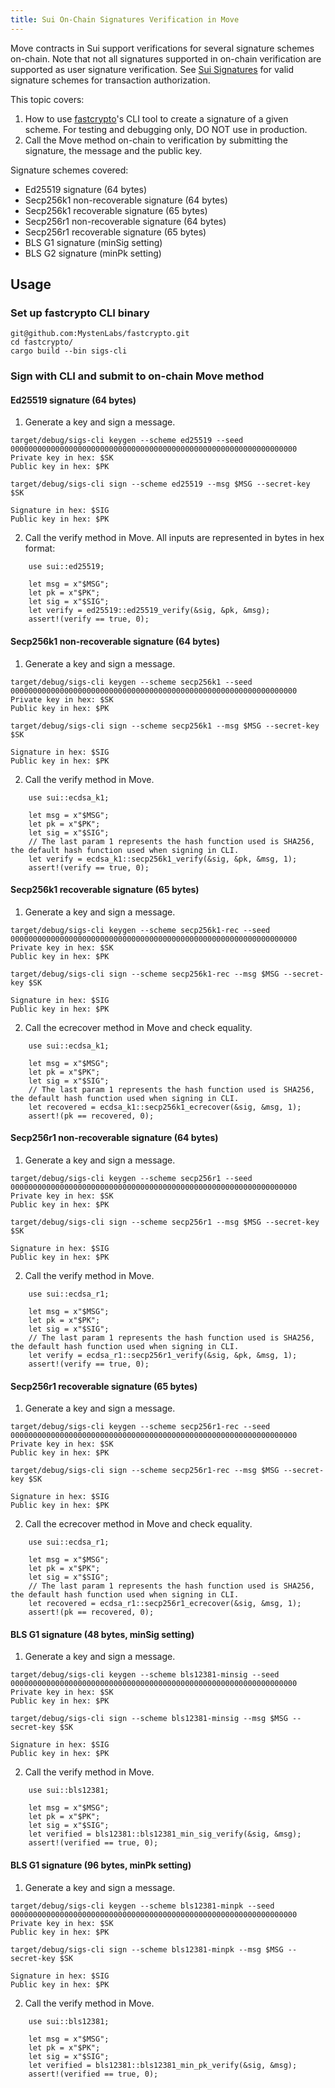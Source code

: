 ```yaml
---
title: Sui On-Chain Signatures Verification in Move
---
```


Move contracts in Sui support verifications for several signature schemes on-chain. Note that not all signatures supported in on-chain verification are supported as user signature verification. See [Sui Signatures](sui-signatures.md#user-signature) for valid signature schemes for transaction authorization.

This topic covers:
 1. How to use [fastcrypto](https://github.com/MystenLabs/fastcrypto)'s CLI tool to create a signature of a given scheme. For testing and debugging only, DO NOT use in production.
 1. Call the Move method on-chain to verification by submitting the signature, the message and the public key. 

Signature schemes covered: 
 * Ed25519 signature (64 bytes)
 * Secp256k1 non-recoverable signature (64 bytes)
 * Secp256k1 recoverable signature (65 bytes)
 * Secp256r1 non-recoverable signature (64 bytes)
 * Secp256r1 recoverable signature (65 bytes)
 * BLS G1 signature (minSig setting)
 * BLS G2 signature (minPk setting)

## Usage

### Set up fastcrypto CLI binary

```shell
git@github.com:MystenLabs/fastcrypto.git
cd fastcrypto/
cargo build --bin sigs-cli
```

### Sign with CLI and submit to on-chain Move method

#### Ed25519 signature (64 bytes)

1. Generate a key and sign a message. 

```shell
target/debug/sigs-cli keygen --scheme ed25519 --seed 0000000000000000000000000000000000000000000000000000000000000000                
Private key in hex: $SK
Public key in hex: $PK

target/debug/sigs-cli sign --scheme ed25519 --msg $MSG --secret-key  $SK

Signature in hex: $SIG
Public key in hex: $PK
```

2. Call the verify method in Move. All inputs are represented in bytes in hex format:

```move
    use sui::ed25519;

    let msg = x"$MSG";
    let pk = x"$PK";
    let sig = x"$SIG";
    let verify = ed25519::ed25519_verify(&sig, &pk, &msg);
    assert!(verify == true, 0);
```

#### Secp256k1 non-recoverable signature (64 bytes)

1. Generate a key and sign a message. 

```shell
target/debug/sigs-cli keygen --scheme secp256k1 --seed 0000000000000000000000000000000000000000000000000000000000000000                
Private key in hex: $SK
Public key in hex: $PK

target/debug/sigs-cli sign --scheme secp256k1 --msg $MSG --secret-key $SK

Signature in hex: $SIG
Public key in hex: $PK
```

2. Call the verify method in Move.

```move
    use sui::ecdsa_k1;
    
    let msg = x"$MSG";
    let pk = x"$PK";
    let sig = x"$SIG";
    // The last param 1 represents the hash function used is SHA256, the default hash function used when signing in CLI.
    let verify = ecdsa_k1::secp256k1_verify(&sig, &pk, &msg, 1);
    assert!(verify == true, 0);
```

#### Secp256k1 recoverable signature (65 bytes)

1. Generate a key and sign a message. 

```shell
target/debug/sigs-cli keygen --scheme secp256k1-rec --seed 0000000000000000000000000000000000000000000000000000000000000000                
Private key in hex: $SK
Public key in hex: $PK

target/debug/sigs-cli sign --scheme secp256k1-rec --msg $MSG --secret-key $SK

Signature in hex: $SIG
Public key in hex: $PK
```

2. Call the ecrecover method in Move and check equality.
```move
    use sui::ecdsa_k1;

    let msg = x"$MSG";
    let pk = x"$PK";
    let sig = x"$SIG";
    // The last param 1 represents the hash function used is SHA256, the default hash function used when signing in CLI.
    let recovered = ecdsa_k1::secp256k1_ecrecover(&sig, &msg, 1);
    assert!(pk == recovered, 0);
```

#### Secp256r1 non-recoverable signature (64 bytes)

1. Generate a key and sign a message. 

```shell
target/debug/sigs-cli keygen --scheme secp256r1 --seed 0000000000000000000000000000000000000000000000000000000000000000                
Private key in hex: $SK
Public key in hex: $PK

target/debug/sigs-cli sign --scheme secp256r1 --msg $MSG --secret-key $SK

Signature in hex: $SIG
Public key in hex: $PK
```

2. Call the verify method in Move.

```move
    use sui::ecdsa_r1;

    let msg = x"$MSG";
    let pk = x"$PK";
    let sig = x"$SIG";
    // The last param 1 represents the hash function used is SHA256, the default hash function used when signing in CLI.
    let verify = ecdsa_r1::secp256r1_verify(&sig, &pk, &msg, 1);
    assert!(verify == true, 0);
```

#### Secp256r1 recoverable signature (65 bytes)

1. Generate a key and sign a message. 

```shell
target/debug/sigs-cli keygen --scheme secp256r1-rec --seed 0000000000000000000000000000000000000000000000000000000000000000                
Private key in hex: $SK
Public key in hex: $PK

target/debug/sigs-cli sign --scheme secp256r1-rec --msg $MSG --secret-key $SK

Signature in hex: $SIG
Public key in hex: $PK
```

2. Call the ecrecover method in Move and check equality.

```move
    use sui::ecdsa_r1;

    let msg = x"$MSG";
    let pk = x"$PK";
    let sig = x"$SIG";
    // The last param 1 represents the hash function used is SHA256, the default hash function used when signing in CLI.
    let recovered = ecdsa_r1::secp256r1_ecrecover(&sig, &msg, 1);
    assert!(pk == recovered, 0);
```

#### BLS G1 signature (48 bytes, minSig setting)

1. Generate a key and sign a message. 

```shell
target/debug/sigs-cli keygen --scheme bls12381-minsig --seed 0000000000000000000000000000000000000000000000000000000000000000                
Private key in hex: $SK
Public key in hex: $PK

target/debug/sigs-cli sign --scheme bls12381-minsig --msg $MSG --secret-key $SK

Signature in hex: $SIG
Public key in hex: $PK
```

2. Call the verify method in Move.

```move
    use sui::bls12381;

    let msg = x"$MSG";
    let pk = x"$PK";
    let sig = x"$SIG";
    let verified = bls12381::bls12381_min_sig_verify(&sig, &msg);
    assert!(verified == true, 0);
```

#### BLS G1 signature (96 bytes, minPk setting)

1. Generate a key and sign a message. 

```shell
target/debug/sigs-cli keygen --scheme bls12381-minpk --seed 0000000000000000000000000000000000000000000000000000000000000000                
Private key in hex: $SK
Public key in hex: $PK

target/debug/sigs-cli sign --scheme bls12381-minpk --msg $MSG --secret-key $SK

Signature in hex: $SIG
Public key in hex: $PK
```

2. Call the verify method in Move.

```move
    use sui::bls12381;

    let msg = x"$MSG";
    let pk = x"$PK";
    let sig = x"$SIG";
    let verified = bls12381::bls12381_min_pk_verify(&sig, &msg);
    assert!(verified == true, 0);
```
